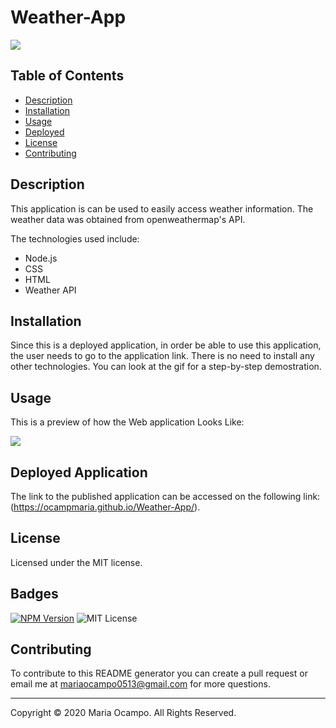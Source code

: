 # Weather-App
![](./Assets/WeatherApp.jpg)

  ## Table of Contents
  * [Description](#description)
  * [Installation](#installation)
  * [Usage](#usage)
  * [Deployed](#deployed)
  * [License](#license)
  * [Contributing](#contributing)

  ## Description
  This application is can be used to easily access weather information. The weather data was obtained from openweathermap's API. 

  The technologies used include: 
  * Node.js
  * CSS
  * HTML
  * Weather API
  
  ## Installation
  Since this is a deployed application, in order be able to use this application, the user needs to go to the application link. There is no need to install any other technologies. You can look at the gif for a step-by-step demostration. 

  ## Usage 
  This is a preview of how the Web application Looks Like: 
  
  ![](./Assets/WeatherApp.gif)

  ## Deployed Application 
  The link to the published application can be accessed on the following link: 
  (https://ocampmaria.github.io/Weather-App/).

  ## License
  Licensed under the MIT license.

  ## Badges
  [![NPM Version](https://img.shields.io/npm/v/npm.svg?style=flat)]()
  ![MIT License](https://img.shields.io/apm/l/atomic-design-ui.svg?)

  ## Contributing
  To contribute to this README generator you can create a pull request or email me at mariaocampo0513@gmail.com for more questions.

  - - -
  Copyright &copy; 2020 Maria Ocampo. All Rights Reserved.
